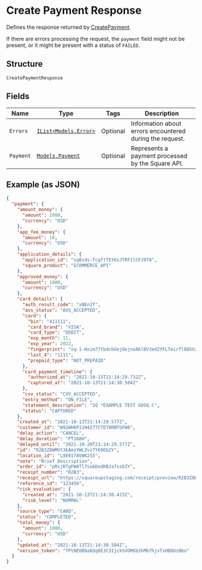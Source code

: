
# Create Payment Response

Defines the response returned by [CreatePayment](/doc/api/payments.md#create-payment).

If there are errors processing the request, the `payment` field might not be
present, or it might be present with a status of `FAILED`.

## Structure

`CreatePaymentResponse`

## Fields

| Name | Type | Tags | Description |
|  --- | --- | --- | --- |
| `Errors` | [`IList<Models.Error>`](/doc/models/error.md) | Optional | Information about errors encountered during the request. |
| `Payment` | [`Models.Payment`](/doc/models/payment.md) | Optional | Represents a payment processed by the Square API. |

## Example (as JSON)

```json
{
  "payment": {
    "amount_money": {
      "amount": 1000,
      "currency": "USD"
    },
    "app_fee_money": {
      "amount": 10,
      "currency": "USD"
    },
    "application_details": {
      "application_id": "sq0ids-TcgftTEtKxJTRF1lCFJ9TA",
      "square_product": "ECOMMERCE_API"
    },
    "approved_money": {
      "amount": 1000,
      "currency": "USD"
    },
    "card_details": {
      "auth_result_code": "vNEn2f",
      "avs_status": "AVS_ACCEPTED",
      "card": {
        "bin": "411111",
        "card_brand": "VISA",
        "card_type": "DEBIT",
        "exp_month": 11,
        "exp_year": 2022,
        "fingerprint": "sq-1-Hxim77tbdcbGejOejnoAklBVJed2YFLTmirfl8Q5XZzObTc8qY_U8RkwzoNL8dCEcQ",
        "last_4": "1111",
        "prepaid_type": "NOT_PREPAID"
      },
      "card_payment_timeline": {
        "authorized_at": "2021-10-13T21:14:29.732Z",
        "captured_at": "2021-10-13T21:14:30.504Z"
      },
      "cvv_status": "CVV_ACCEPTED",
      "entry_method": "ON_FILE",
      "statement_description": "SQ *EXAMPLE TEST GOSQ.C",
      "status": "CAPTURED"
    },
    "created_at": "2021-10-13T21:14:29.577Z",
    "customer_id": "W92WH6P11H4Z77CTET0RNTGFW8",
    "delay_action": "CANCEL",
    "delay_duration": "PT168H",
    "delayed_until": "2021-10-20T21:14:29.577Z",
    "id": "R2B3Z8WMVt3EAmzYWLZvz7Y69EbZY",
    "location_id": "L88917AVBK2S5",
    "note": "Brief Description",
    "order_id": "pRsjRTgFWATl7so6DxdKBJa7ssbZY",
    "receipt_number": "R2B3",
    "receipt_url": "https://squareupstaging.com/receipt/preview/R2B3Z8WMVt3EAmzYWLZvz7Y69EbZY",
    "reference_id": "123456",
    "risk_evaluation": {
      "created_at": "2021-10-13T21:14:30.423Z",
      "risk_level": "NORMAL"
    },
    "source_type": "CARD",
    "status": "COMPLETED",
    "total_money": {
      "amount": 1000,
      "currency": "USD"
    },
    "updated_at": "2021-10-13T21:14:30.504Z",
    "version_token": "TPtNEOBOa6Qq6E3C3IjckSVOM6b3hMbfhjvTxHBQUsB6o"
  }
}
```


